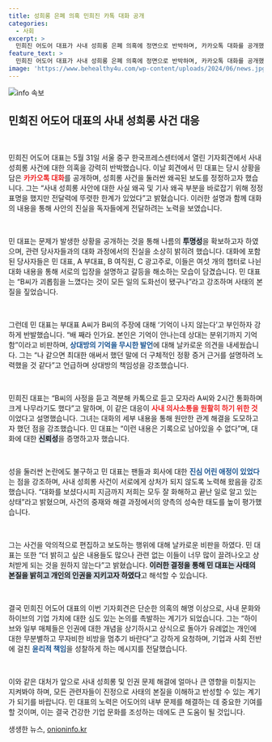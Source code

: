 ```yaml
---
title: 성희롱 은폐 의혹 민희진 카톡 대화 공개
categories:
  - 사회
excerpt: >
  민희진 어도어 대표가 사내 성희롱 은폐 의혹에 정면으로 반박하며, 카카오톡 대화를 공개했다. 사실 왜곡이 있었다며 사과와 함께 화해가 이루어졌음을 강조한 민 대표의 주장은 긴장감 넘치는 논란의 중심에 있다. 클릭해 확인해보세요!
feature_text: >
  민희진 어도어 대표가 사내 성희롱 은폐 의혹에 정면으로 반박하며, 카카오톡 대화를 공개했다. 사실 왜곡이 있었다며 사과와 함께 화해가 이루어졌음을 강조한 민 대표의 주장은 긴장감 넘치는 논란의 중심에 있다. 클릭해 확인해보세요!
image: 'https://www.behealthy4u.com/wp-content/uploads/2024/06/news.jpg'
---
```


<p><img src="https://www.behealthy4u.com/wp-content/uploads/2024/06/news.jpg" alt="info 속보" /></p>

<h2 data-ke-size="size26">민희진 어도어 대표의 사내 성희롱 사건 대응</h2>

<p data-ke-size="size16">&nbsp;</p>

<p>민희진 어도어 대표는 5월 31일 서울 중구 한국프레스센터에서 열린 기자회견에서 사내 성희롱 사건에 대한 의혹을 강력히 반박했습니다. 이날 회견에서 민 대표는 당시 상황을 담은 <b><span style="color: #ee2323;">카카오톡 대화</span></b>를 공개하며, 성희롱 사건을 둘러싼 왜곡된 보도를 정정하고자 했습니다. 그는 “사내 성희롱 사안에 대한 사실 왜곡 및 기사 왜곡 부분을 바로잡기 위해 정정 표명을 했지만 전달력에 뚜렷한 한계가 있었다”고 밝혔습니다. 이러한 설명과 함께 대화의 내용을 통해 사안의 진실을 독자들에게 전달하려는 노력을 보였습니다. </p>

<p data-ke-size="size16">&nbsp;</p>

<p>민 대표는 문제가 발생한 상황을 공개하는 것을 통해 나름의 <b><span style="background-color: #21538527;">투명성</span></b>을 확보하고자 하였으며, 관련 당사자들과의 대화 과정에서의 진실을 소상히 밝히려 했습니다. 대화에 포함된 당사자들은 민 대표, A 부대표, B 여직원, C 광고주로, 이들은 여섯 개의 챕터로 나뉜 대화 내용을 통해 서로의 입장을 설명하고 갈등을 해소하는 모습이 담겼습니다. 민 대표는 “B씨가 괴롭힘을 느꼈다는 것이 모든 일의 도화선이 됐구나”라고 강조하며 사태의 본질을 짚었습니다. </p>

<p data-ke-size="size16">&nbsp;</p>

<p>그런데 민 대표는 부대표 A씨가 B씨의 주장에 대해 ‘기억이 나지 않는다’고 부인하자 강하게 반발했습니다. “배 째라 인가요. 본인은 기억이 안나는데 상대는 분위기까지 기억함”이라고 비판하며, <b><span style="color: #1a5490;">상대방의 기억을 무시한 발언</span></b>에 대해 날카로운 의견을 내세웠습니다. 그는 “나 같으면 최대한 애써서 했던 말에 더 구체적인 정황 증거 근거를 설명하려 노력했을 것 같다”고 언급하며 상대방의 책임성을 강조했습니다. </p>

<p data-ke-size="size16">&nbsp;</p>

<p>민희진 대표는 “B씨의 사정을 듣고 격분해 카톡으로 듣고 모자라 A씨와 2시간 통화하며 크게 나무라기도 했다”고 말하며, 이 같은 대응이 <b><span style="color: #ee2323;">사내 의사소통을 원활히 하기 위한 것</span></b>이었다고 설명했습니다. 그녀는 대화의 세부 내용을 통해 원만한 관계 해결을 도모하고자 했던 점을 강조했습니다. 민 대표는 “이런 내용은 기록으로 남아있을 수 없다”며, 대화에 대한 <b><span style="background-color: #21538527;">신뢰성</span></b>을 증명하고자 했습니다.</p>

<p data-ke-size="size16">&nbsp;</p>

<p>성을 둘러싼 논란에도 불구하고 민 대표는 팬들과 회사에 대한 <b><span style="color: #1a5490;">진심 어린 애정이 있었다</span></b>는 점을 강조하며, 사내 성희롱 사건이 서로에게 상처가 되지 않도록 노력해 왔음을 강조했습니다. “대화를 보셨다시피 지금까지 저희는 모두 잘 화해하고 끝난 일로 알고 있는 상태”라고 밝혔으며, 사건의 중재와 해결 과정에서의 양측의 성숙한 태도를 높이 평가했습니다.</p>

<p data-ke-size="size16">&nbsp;</p>

<p>그는 사건을 악의적으로 편집하고 보도하는 행위에 대해 날카로운 비판을 하였다. 민 대표는 또한 “더 밝히고 싶은 내용들도 많으나 관련 없는 이들이 너무 많이 끌려나오고 상처받게 되는 것을 원하지 않는다”고 밝혔습니다. <b><span style="background-color: #21538527;">이러한 결정을 통해 민 대표는 사태의 본질을 밝히고 개인의 인권을 지키고자 하였다</span></b>고 해석할 수 있습니다.</p>

<p data-ke-size="size16">&nbsp;</p>

<p>결국 민희진 어도어 대표의 이번 기자회견은 단순한 의혹의 해명 이상으로, 사내 문화와 하이브의 기업 가치에 대한 심도 있는 논의를 촉발하는 계기가 되었습니다. 그는 “하이브와 일부 매체들은 인권에 대한 개념을 상기하시고 상식으로 돌아가 유례없는 개인에 대한 무분별하고 무자비한 비방을 멈추기 바란다”고 강하게 요청하며, 기업과 사회 전반에 걸친 <b><span style="color: #1a5490;">윤리적 책임</span></b>을 성찰하게 하는 메시지를 전달했습니다.</p>

<p data-ke-size="size16">&nbsp;</p>

<p>이와 같은 대처가 앞으로 사내 성희롱 및 인권 문제 해결에 얼마나 큰 영향을 미칠지는 지켜봐야 하며, 모든 관련자들이 진정으로 사태의 본질을 이해하고 반성할 수 있는 계기가 되기를 바랍니다. 민 대표의 노력은 어도어의 내부 문제를 해결하는 데 중요한 기여를 할 것이며, 이는 결국 건강한 기업 문화를 조성하는 데에도 큰 도움이 될 것입니다.</p>
생생한 뉴스, <a href="https://onioninfo.kr" rel="dofollow">onioninfo.kr</a>


